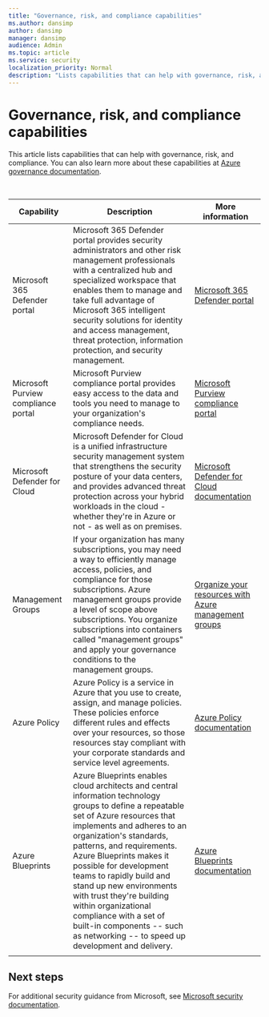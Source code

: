 ```yaml
---
title: "Governance, risk, and compliance capabilities"
ms.author: dansimp
author: dansimp
manager: dansimp
audience: Admin
ms.topic: article
ms.service: security
localization_priority: Normal
description: "Lists capabilities that can help with governance, risk, and compliance."
---
```


# Governance, risk, and compliance capabilities

This article lists capabilities that can help with governance, risk, and compliance. You can also learn more about these capabilities at [Azure governance documentation](/azure/governance/).

<br>


|Capability  |Description  |More information  |
|---------|---------|---------|
| Microsoft 365 Defender portal|Microsoft 365 Defender portal provides security administrators and other risk management professionals with a centralized hub and specialized workspace that enables them to manage and take full advantage of Microsoft 365 intelligent security solutions for identity and access management, threat protection, information protection, and security management.  | [Microsoft 365 Defender portal](/microsoft-365/security/mtp/overview-security-center)|
|Microsoft Purview compliance portal|Microsoft Purview compliance portal provides easy access to the data and tools you need to manage to your organization's compliance needs.|[Microsoft Purview compliance portal](/microsoft-365/compliance/microsoft-365-compliance-center)|
|Microsoft Defender for Cloud     | Microsoft Defender for Cloud is a unified infrastructure security management system that strengthens the security posture of your data centers, and provides advanced threat protection across your hybrid workloads in the cloud - whether they're in Azure or not - as well as on premises. | [Microsoft Defender for Cloud documentation](/azure/defender-for-cloud/)      |
|Management Groups     | If your organization has many subscriptions, you may need a way to efficiently manage access, policies, and compliance for those subscriptions. Azure management groups provide a level of scope above subscriptions. You organize subscriptions into containers called "management groups" and apply your governance conditions to the management groups.        |[Organize your resources with Azure management groups](/azure/governance/management-groups/overview)        |
|Azure Policy     |Azure Policy is a service in Azure that you use to create, assign, and manage policies. These policies enforce different rules and effects over your resources, so those resources stay compliant with your corporate standards and service level agreements.         |  [Azure Policy documentation](/azure/governance/policy/)       |
|Azure Blueprints    | Azure Blueprints enables cloud architects and central information technology groups to define a repeatable set of Azure resources that implements and adheres to an organization's standards, patterns, and requirements. Azure Blueprints makes it possible for development teams to rapidly build and stand up new environments with trust they're building within organizational compliance with a set of built-in components -- such as networking -- to speed up development and delivery.       |   [Azure Blueprints documentation](/azure/governance/blueprints/overview)      |
| | | |

## Next steps

For additional security guidance from Microsoft, see [Microsoft security documentation](/security/).

